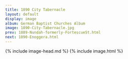 ```yaml
---
title: 1890 City Tabernacle
layout: default
display: image
album: German Baptist Churches Album
image: 1890-City-Tabernacle.jpg
prev: 1889-Nundah-formerly-FortescueSt.html
next: 1890-Enoggera.html
---
```

{% include image-head.md %}
{% include image.html %}